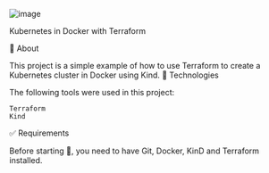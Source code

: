 ![image](https://user-images.githubusercontent.com/23049337/226203558-49fe2c99-c022-4a77-99d1-f9437fe36058.png)

 
Kubernetes in Docker with Terraform



🎯 About

This project is a simple example of how to use Terraform to create a Kubernetes cluster in Docker using Kind.
🚀 Technologies

The following tools were used in this project:

    Terraform
    Kind

✅ Requirements

Before starting 🏁, you need to have Git, Docker, KinD and Terraform installed.

